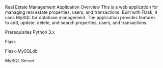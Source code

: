 Real Estate Management Application
Overview
This is a web application for managing real estate properties, users, and transactions. Built with Flask, it uses MySQL for database management. The application provides features to add, update, delete, and search properties, users, and transactions.

Prerequisites
Python 3.x

Flask

Flask-MySQLdb

MySQL Server
